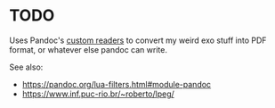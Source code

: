 # TODO

Uses Pandoc's [custom readers](https://pandoc.org/custom-readers.html) to 
convert my weird exo stuff into PDF format, or whatever else pandoc can write.

See also:
- https://pandoc.org/lua-filters.html#module-pandoc
- https://www.inf.puc-rio.br/~roberto/lpeg/

